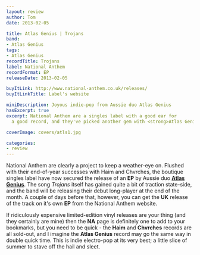 ```yaml
---
layout: review
author: Tom
date: 2013-02-05

title: Atlas Genius | Trojans
band:
- Atlas Genius
tags:
- Atlas Genius
recordTitle: Trojans
label: National Anthem
recordFormat: EP
releaseDate: 2013-02-05

buyItLink: http://www.national-anthem.co.uk/releases/
buyItLinkTitle: Label's website

miniDescription: Joyous indie-pop from Aussie duo Atlas Genius
hasExcerpt: true
excerpt: National Anthem are a singles label with a good ear for
  a good record, and they've picked another gem with <strong>Atlas Genius</strong>.

coverImage: covers/atls1.jpg

categories:
- review
---
```


National Anthem are clearly a project to keep a weather-eye on. Flushed with their end-of-year successes with Haim and Chvrches, the boutique singles label have now secured the release of an **EP** by Aussie duo **[Atlas Genius](http://www.atlasgenius.com/)**. The song *Trojans* itself has gained quite a bit of traction state-side, and the band will be releasing their debut long-player at the end of the month. A couple of days before that, however, you can get the **UK** release of the track on it's own **EP** from the National Anthem website.

If ridiculously expensive limited-edition vinyl releases are your thing (and they certainly are mine) then the **NA** page is definitely one to add to your bookmarks, but you need to be quick - the **Haim** and **Chvrches** records are all sold-out, and I imagine the **Atlas Genius** record may go the same way in double quick time. This is indie electro-pop at its very best; a little slice of summer to stave off the hail and sleet.